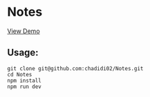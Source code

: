 # Notes

[View Demo](http://localhost:3000/)

## Usage:

```
git clone git@github.com:chadidi02/Notes.git
cd Notes
npm install
npm run dev

```
